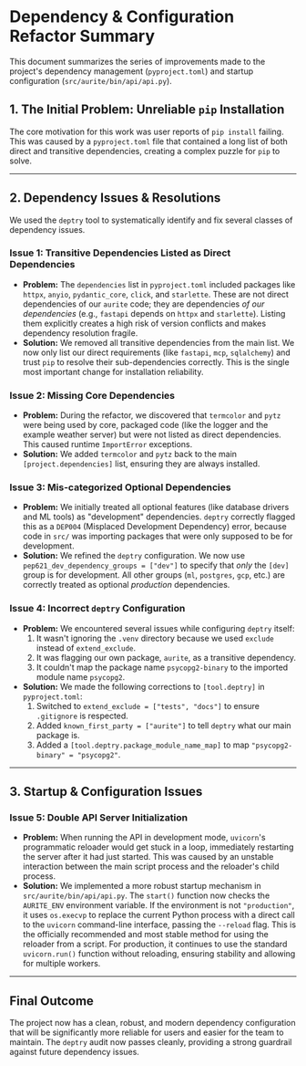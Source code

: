 # Dependency & Configuration Refactor Summary

This document summarizes the series of improvements made to the project's dependency management (`pyproject.toml`) and startup configuration (`src/aurite/bin/api/api.py`).

## 1. The Initial Problem: Unreliable `pip` Installation

The core motivation for this work was user reports of `pip install` failing. This was caused by a `pyproject.toml` file that contained a long list of both direct and transitive dependencies, creating a complex puzzle for `pip` to solve.

---

## 2. Dependency Issues & Resolutions

We used the `deptry` tool to systematically identify and fix several classes of dependency issues.

### Issue 1: Transitive Dependencies Listed as Direct Dependencies

*   **Problem:** The `dependencies` list in `pyproject.toml` included packages like `httpx`, `anyio`, `pydantic_core`, `click`, and `starlette`. These are not direct dependencies of our `aurite` code; they are dependencies *of our dependencies* (e.g., `fastapi` depends on `httpx` and `starlette`). Listing them explicitly creates a high risk of version conflicts and makes dependency resolution fragile.
*   **Solution:** We removed all transitive dependencies from the main list. We now only list our direct requirements (like `fastapi`, `mcp`, `sqlalchemy`) and trust `pip` to resolve their sub-dependencies correctly. This is the single most important change for installation reliability.

### Issue 2: Missing Core Dependencies

*   **Problem:** During the refactor, we discovered that `termcolor` and `pytz` were being used by core, packaged code (like the logger and the example weather server) but were not listed as direct dependencies. This caused runtime `ImportError` exceptions.
*   **Solution:** We added `termcolor` and `pytz` back to the main `[project.dependencies]` list, ensuring they are always installed.

### Issue 3: Mis-categorized Optional Dependencies

*   **Problem:** We initially treated all optional features (like database drivers and ML tools) as "development" dependencies. `deptry` correctly flagged this as a `DEP004` (Misplaced Development Dependency) error, because code in `src/` was importing packages that were only supposed to be for development.
*   **Solution:** We refined the `deptry` configuration. We now use `pep621_dev_dependency_groups = ["dev"]` to specify that *only* the `[dev]` group is for development. All other groups (`ml`, `postgres`, `gcp`, etc.) are correctly treated as optional *production* dependencies.

### Issue 4: Incorrect `deptry` Configuration

*   **Problem:** We encountered several issues while configuring `deptry` itself:
    1.  It wasn't ignoring the `.venv` directory because we used `exclude` instead of `extend_exclude`.
    2.  It was flagging our own package, `aurite`, as a transitive dependency.
    3.  It couldn't map the package name `psycopg2-binary` to the imported module name `psycopg2`.
*   **Solution:** We made the following corrections to `[tool.deptry]` in `pyproject.toml`:
    1.  Switched to `extend_exclude = ["tests", "docs"]` to ensure `.gitignore` is respected.
    2.  Added `known_first_party = ["aurite"]` to tell `deptry` what our main package is.
    3.  Added a `[tool.deptry.package_module_name_map]` to map `"psycopg2-binary" = "psycopg2"`.

---

## 3. Startup & Configuration Issues

### Issue 5: Double API Server Initialization

*   **Problem:** When running the API in development mode, `uvicorn`'s programmatic reloader would get stuck in a loop, immediately restarting the server after it had just started. This was caused by an unstable interaction between the main script process and the reloader's child process.
*   **Solution:** We implemented a more robust startup mechanism in `src/aurite/bin/api/api.py`. The `start()` function now checks the `AURITE_ENV` environment variable. If the environment is not `"production"`, it uses `os.execvp` to replace the current Python process with a direct call to the `uvicorn` command-line interface, passing the `--reload` flag. This is the officially recommended and most stable method for using the reloader from a script. For production, it continues to use the standard `uvicorn.run()` function without reloading, ensuring stability and allowing for multiple workers.

---

## Final Outcome

The project now has a clean, robust, and modern dependency configuration that will be significantly more reliable for users and easier for the team to maintain. The `deptry` audit now passes cleanly, providing a strong guardrail against future dependency issues.
